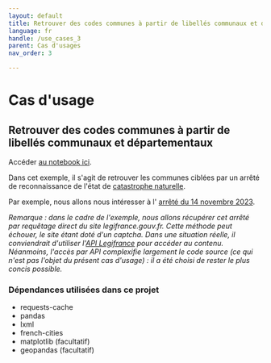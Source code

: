 ```yaml
---
layout: default
title: Retrouver des codes communes à partir de libellés communaux et départementaux
language: fr
handle: /use_cases_3
parent: Cas d'usages
nav_order: 3

---
```


# Cas d'usage
## Retrouver des codes communes à partir de libellés communaux et départementaux

Accéder <a href="https://github.com/tgrandje/french-cities/blob/main/notebooks_docs/usecase_3.ipynb" target="_blank">au notebook ici</a>.

Dans cet exemple, il s'agit de retrouver les communes ciblées par un arrêté
de reconnaissance de l'état de
[catastrophe naturelle](https://www.service-public.fr/particuliers/vosdroits/F3076).

Par exemple, nous allons nous intéresser à l'
[arrêté du 14 novembre 2023](https://www.legifrance.gouv.fr/jorf/id/JORFTEXT000048393151).

_Remarque : dans le cadre de l'exemple, nous allons récupérer cet arrêté par 
requêtage direct du site legifrance.gouv.fr. Cette méthode peut échouer, 
le site étant doté d'un captcha. Dans une situation réelle, il conviendrait
d'utiliser l'[API Legifrance](https://api.gouv.fr/les-api/DILA_api_Legifrance)
pour accéder au contenu. Néanmoins, l'accès par API complexifie largement le
code source (ce qui n'est pas l'objet du présent cas d'usage) : il a été
choisi de rester le plus concis possible._


### Dépendances utilisées dans ce projet
* requests-cache
* pandas
* lxml
* french-cities
* matplotlib (facultatif)
* geopandas (facultatif)

